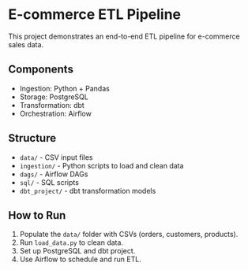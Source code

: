 
# E-commerce ETL Pipeline

This project demonstrates an end-to-end ETL pipeline for e-commerce sales data.

## Components
- Ingestion: Python + Pandas
- Storage: PostgreSQL
- Transformation: dbt
- Orchestration: Airflow

## Structure
- `data/` - CSV input files
- `ingestion/` - Python scripts to load and clean data
- `dags/` - Airflow DAGs
- `sql/` - SQL scripts
- `dbt_project/` - dbt transformation models

## How to Run
1. Populate the `data/` folder with CSVs (orders, customers, products).
2. Run `load_data.py` to clean data.
3. Set up PostgreSQL and dbt project.
4. Use Airflow to schedule and run ETL.
